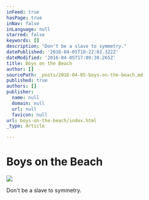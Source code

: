 ```yaml
---
inFeed: true
hasPage: true
inNav: false
inLanguage: null
starred: false
keywords: []
description: "Don't be a slave to symmetry."
datePublished: '2016-04-05T18:22:02.322Z'
dateModified: '2016-04-05T17:09:30.265Z'
title: Boys on the Beach
author: []
sourcePath: _posts/2016-04-05-boys-on-the-beach.md
published: true
authors: []
publisher:
  name: null
  domain: null
  url: null
  favicon: null
url: boys-on-the-beach/index.html
_type: Article

---
```

# Boys on the Beach
![](https://the-grid-user-content.s3-us-west-2.amazonaws.com/c7b7d80f-1fc2-4f99-811d-f9f644eccbe6.jpg)

Don't be a slave to symmetry.